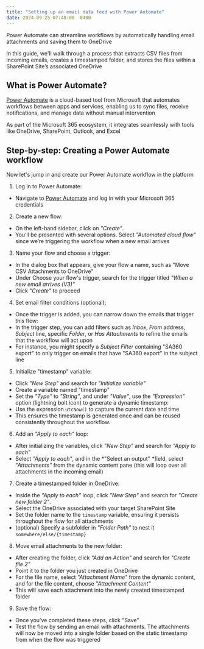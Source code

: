 ```yaml
---
title: "Setting up an email data feed with Power Automate"
date: 2024-09-25 07:48:00 -0400
---
```


Power Automate can streamline workflows by automatically handling email attachments and saving them to OneDrive

In this guide, we'll walk through a process that extracts CSV files from incoming emails, creates a timestamped folder, and stores the files within a SharePoint Site’s associated OneDrive

## What is Power Automate?

[Power Automate](https://www.microsoft.com/en-us/power-platform/products/power-automate) is a cloud-based tool from Microsoft that automates workflows between apps and services, enabling us to sync files, receive notifications, and manage data without manual intervention

As part of the Microsoft 365 ecosystem, it integrates seamlessly with tools like OneDrive, SharePoint, Outlook, and Excel

## Step-by-step: Creating a Power Automate workflow

Now let's jump in and create our Power Automate workflow in the platform

1. Log in to Power Automate:

  - Navigate to [Power Automate](https://www.microsoft.com/en-us/power-platform/products/power-automate) and log in with your Microsoft 365 credentials

2. Create a new flow:

  - On the left-hand sidebar, click on *"Create"*.
  - You’ll be presented with several options. Select *"Automated cloud flow"* since we’re triggering the workflow when a new email arrives

3. Name your flow and choose a trigger:

  - In the dialog box that appears, give your flow a name, such as "Move CSV Attachments to OneDrive"
  - Under Choose your flow's trigger, search for the trigger titled *"When a new email arrives (V3)"*
  - Click *"Create"* to proceed

4. Set email filter conditions (optional):

  - Once the trigger is added, you can narrow down the emails that trigger this flow:
  - In the trigger step, you can add filters such as *Inbox*, *From* address, *Subject* line, specific *Folder*, or *Has Attachments* to refine the emails that the workflow will act upon
  - For instance, you might specify a *Subject Filter* containing "SA360 export" to only trigger on emails that have "SA360 export" in the subject line

5. Initialize "timestamp" variable:

  - Click *"New Step"* and search for *"Initialize variable"*
  - Create a variable named "timestamp"
  - Set the *"Type"* to *"String"*, and under *"Value"*, use the *"Expression"* option (lightning bolt icon) to generate a dynamic timestamp:
  - Use the expression `utcNow()` to capture the current date and time
  - This ensures the timestamp is generated once and can be reused consistently throughout the workflow.

6. Add an *"Apply to each"* loop:

  - After initializing the variables, click *"New Step"* and search for *"Apply to each"*
  - Select *"Apply to each"*, and in the *"Select an output" *field, select *"Attachments"* from the dynamic content pane (this will loop over all attachments in the incoming email)

7. Create a timestamped folder in OneDrive:

  - Inside the *"Apply to each"* loop, click *"New Step"* and search for *"Create new folder 2"*.
  - Select the OneDrive associated with your target SharePoint Site
  - Set the folder name to the `timestamp` variable, ensuring it persists throughout the flow for all attachments
  - (optional) Specify a subfolder in *"Folder Path"* to nest it `somewhere/else/{timestamp}`

8. Move email attachments to the new folder:

  - After creating the folder, click *"Add an Action"* and search for *"Create file 2"*
  - Point it to the folder you just created in OneDrive
  - For the file name, select *"Attachment Name"* from the dynamic content, and for the file content, choose *"Attachment Content"*
  - This will save each attachment into the newly created timestamped folder

9. Save the flow:

  - Once you’ve completed these steps, click "Save"
  - Test the flow by sending an email with attachments. The attachments will now be moved into a single folder based on the static timestamp from when the flow was triggered